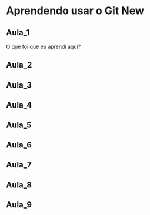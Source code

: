 # Aprendendo usar o Git New


## Aula_1

O que foi que eu aprendi aqui?
## Aula_2

## Aula_3

## Aula_4

## Aula_5

## Aula_6

## Aula_7

## Aula_8

## Aula_9
